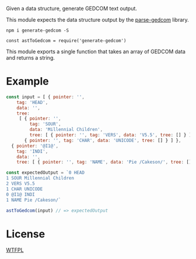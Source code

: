 Given a data structure, generate GEDCOM text output.

This module expects the data structure output by the [parse-gedcom](https://github.com/tmcw/parse-gedcom) library.

```
npm i generate-gedcom -S
```

```
const astToGedcom = require('generate-gedcom')
```

This module exports a single function that takes an array of GEDCOM data and returns a string.


# Example

<!--js
const astToGedcom = require('./')
-->

```js
const input = [ { pointer: '',
    tag: 'HEAD',
    data: '',
    tree:
     [ { pointer: '',
         tag: 'SOUR',
         data: 'Millennial Children',
         tree: [ { pointer: '', tag: 'VERS', data: 'V5.5', tree: [] } ] },
       { pointer: '', tag: 'CHAR', data: 'UNICODE', tree: [] } ] },
  { pointer: '@I1@',
    tag: 'INDI',
    data: '',
    tree: [ { pointer: '', tag: 'NAME', data: 'Pie /Cakeson/', tree: [] } ] } ]

const expectedOutput = `0 HEAD
1 SOUR Millennial Children
2 VERS V5.5
1 CHAR UNICODE
0 @I1@ INDI
1 NAME Pie /Cakeson/`

astToGedcom(input) // => expectedOutput

```

# License

[WTFPL](http://wtfpl2.com)
